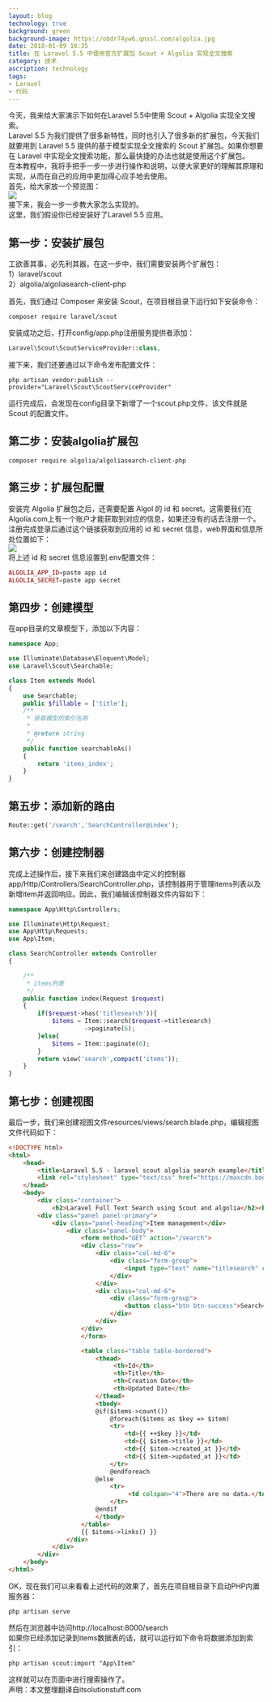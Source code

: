 ```yaml
---
layout: blog
technology: true
background: green
background-image: https://obdr74yw6.qnssl.com/algolia.jpg
date: 2018-01-09 16:35
title: 在 Laravel 5.5 中使用官方扩展包 Scout + Algolia 实现全文搜索
category: 技术
ascription: technology
tags:
- Laravel
- 代码
---
```


今天，我来给大家演示下如何在Laravel 5.5中使用 Scout + Algolia 实现全文搜索。  
Laravel 5.5 为我们提供了很多新特性，同时也引入了很多新的扩展包，今天我们就要用到 Laravel 5.5 提供的基于模型实现全文搜索的 Scout 扩展包。如果你想要在 Laravel 中实现全文搜索功能，那么最快捷的办法也就是使用这个扩展包。  
在本教程中，我将手把手一步一步进行操作和说明，以便大家更好的理解其原理和实现，从而在自己的应用中更加得心应手地去使用。  
首先，给大家放一个预览图：  
![](https://obdr74yw6.qnssl.com/59be8928e8a0b_36.jpg)   
接下来，我会一步一步教大家怎么实现的。  
这里，我们假设你已经安装好了Laravel 5.5 应用。  
## 第一步：安装扩展包  
工欲善其事，必先利其器。在这一步中，我们需要安装两个扩展包：  
1）laravel/scout  
2）algolia/algoliasearch-client-php  

首先，我们通过 Composer 来安装 Scout，在项目根目录下运行如下安装命令：  
```shell
composer require laravel/scout
```  
安装成功之后，打开config/app.php注册服务提供者添加：  
```php
Laravel\Scout\ScoutServiceProvider::class,
```  
接下来，我们还要通过以下命令发布配置文件：  
```shell
php artisan vendor:publish --provider="Laravel\Scout\ScoutServiceProvider"
```  
运行完成后，会发现在config目录下新增了一个scout.php文件，该文件就是 Scout 的配置文件。  
## 第二步：安装algolia扩展包  
```shell
composer require algolia/algoliasearch-client-php
```  
## 第三步：扩展包配置  
安装完 Algolia 扩展包之后，还需要配置 Algol 的 id 和 secret。这需要我们在Algolia.com上有一个账户才能获取到对应的信息，如果还没有的话去注册一个。  
注册完成登录后通过这个链接获取到应用的 id 和 secret 信息，web界面和信息所处位置如下：  
![](https://obdr74yw6.qnssl.com/59be8adbd9afe_51.jpg)  
将上述 id 和 secret 信息设置到.env配置文件：  
```php
ALGOLIA_APP_ID=paste app id
ALGOLIA_SECRET=paste app secret
```  
## 第四步：创建模型  
在app目录的文章模型下，添加以下内容：  
```php
namespace App;

use Illuminate\Database\Eloquent\Model;
use Laravel\Scout\Searchable;

class Item extends Model
{
    use Searchable;
    public $fillable = ['title'];
    /**
     * 获取模型的索引名称
     *
     * @return string
     */
    public function searchableAs()
    {
        return 'items_index';
    }
}
```  
## 第五步：添加新的路由  
```php
Route::get('/search','SearchController@index');
```  
## 第六步：创建控制器  
完成上述操作后，接下来我们来创建路由中定义的控制器app/Http/Controllers/SearchController.php，该控制器用于管理items列表以及新增item并返回响应。因此，我们编辑该控制器文件内容如下：  
```php
namespace App\Http\Controllers;

use Illuminate\Http\Request;
use App\Http\Requests;
use App\Item;

class SearchController extends Controller
{

    /**
     * items列表
     */
    public function index(Request $request)
    {
        if($request->has('titlesearch')){
            $items = Item::search($request->titlesearch)
                     ->paginate(6);
        }else{
            $items = Item::paginate(6);
        }
        return view('search',compact('items'));
    }
}
```  
## 第七步：创建视图  
最后一步，我们来创建视图文件resources/views/search.blade.php，编辑视图文件代码如下：  
```html
<!DOCTYPE html>
<html>
    <head>
        <title>Laravel 5.5 - laravel scout algolia search example</title>
        <link rel="stylesheet" type="text/css" href="https://maxcdn.bootstrapcdn.com/bootstrap/3.3.7/css/bootstrap.min.css">
    </head>
    <body>
        <div class="container">
            <h2>Laravel Full Text Search using Scout and algolia</h2><br/>
        <div class="panel panel-primary">
            <div class="panel-heading">Item management</div>
                <div class="panel-body">
                    <form method="GET" action="/search">
                    <div class="row">
                        <div class="col-md-6">
                            <div class="form-group">
                                <input type="text" name="titlesearch" class="form-control" placeholder="Enter Title For Search" value="{{ old('titlesearch') }}">
                            </div>
                        </div>
                        <div class="col-md-6">
                            <div class="form-group">
                                <button class="btn btn-success">Search</button>
                            </div>
                        </div>
                    </div>
                    </form>

                    <table class="table table-bordered">
                        <thead>
                             <th>Id</th>
                             <th>Title</th>
                             <th>Creation Date</th>
                             <th>Updated Date</th>
                        </thead>
                        <tbody>
                        @if($items->count())
                            @foreach($items as $key => $item)
                            <tr>
                                <td>{{ ++$key }}</td>
                                <td>{{ $item->title }}</td>
                                <td>{{ $item->created_at }}</td>
                                <td>{{ $item->updated_at }}</td>
                            </tr>
                            @endforeach
                        @else
                            <tr>
                                 <td colspan="4">There are no data.</td>
                            </tr>
                        @endif
                        </tbody>
                    </table>
                    {{ $items->links() }}
                </div>
            </div>
        </div>
    </body>
</html>
```  
OK，现在我们可以来看看上述代码的效果了，首先在项目根目录下启动PHP内置服务器：  
```shell
php artisan serve
```  
然后在浏览器中访问http://localhost:8000/search  
如果你已经添加记录到items数据表的话，就可以运行如下命令将数据添加到索引：  
```shell
php artisan scout:import "App\Item"
```  
这样就可以在页面中进行搜索操作了。  
声明：本文整理翻译自itsolutionstuff.com